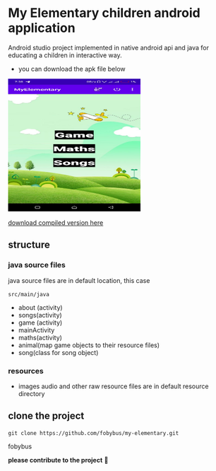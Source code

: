 # My Elementary children android application 
Android studio project implemented in native android api and java for educating a children in 
interactive way. 
* you can download the apk file below
<img src="public/capture.jpg" alt="screen capture" height="300px" width="300px">

[download compiled version here](https://fobybus.github.io/my-elementary/public/download.html)
## structure 
### java source files
java source files are in default location, this case 
```
src/main/java
```
- about (activity)
- songs(activity)
- game (activity)
- mainActivity
- maths(activity)
- animal(map game objects to their resource files)
- song(class for song object)
### resources 
- images audio and other raw resource files are in default resource directory

## clone the project 
```
git clone https://github.com/fobybus/my-elementary.git
```
fobybus

**please contribute to the project** 🙏
